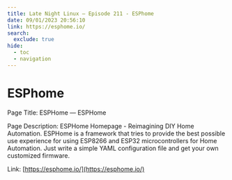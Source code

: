 ```yaml
---
title: Late Night Linux – Episode 211 - ESPhome
date: 09/01/2023 20:56:10
link: https://esphome.io/
search:
  exclude: true
hide:
  - toc
  - navigation
---
```


# ESPhome

Page Title: ESPHome — ESPHome

Page Description: ESPHome Homepage - Reimagining DIY Home Automation. ESPHome is a framework that tries to provide the best possible use experience for using ESP8266 and ESP32 microcontrollers for Home Automation. Just write a simple YAML configuration file and get your own customized firmware. 

Link: [https://esphome.io/](https://esphome.io/)